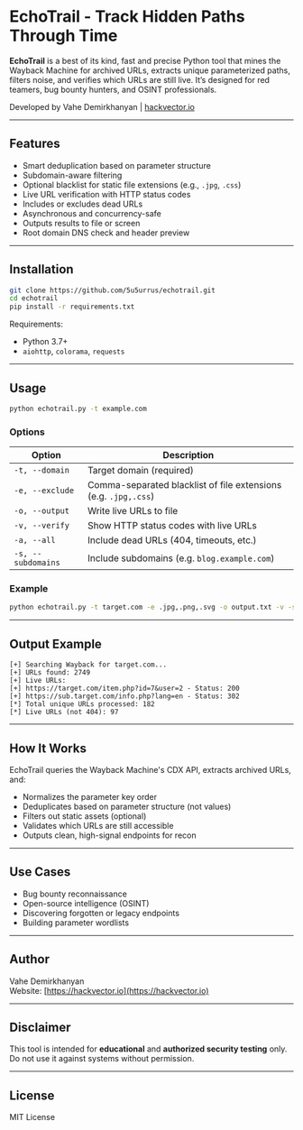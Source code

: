 # EchoTrail - Track Hidden Paths Through Time

**EchoTrail** is a best of its kind, fast and precise Python tool that mines the Wayback Machine for archived URLs, extracts unique parameterized paths, filters noise, and verifies which URLs are still live. It’s designed for red teamers, bug bounty hunters, and OSINT professionals.

Developed by Vahe Demirkhanyan | [hackvector.io](https://hackvector.io)

---

## Features

- Smart deduplication based on parameter structure
- Subdomain-aware filtering
- Optional blacklist for static file extensions (e.g., `.jpg`, `.css`)
- Live URL verification with HTTP status codes
- Includes or excludes dead URLs
- Asynchronous and concurrency-safe
- Outputs results to file or screen
- Root domain DNS check and header preview

---

## Installation

```bash
git clone https://github.com/5u5urrus/echotrail.git
cd echotrail
pip install -r requirements.txt
```

Requirements:
- Python 3.7+
- `aiohttp`, `colorama`, `requests`

---

## Usage

```bash
python echotrail.py -t example.com
```

### Options

| Option             | Description                                                  |
|-------------------|--------------------------------------------------------------|
| `-t, --domain`     | Target domain (required)                                     |
| `-e, --exclude`    | Comma-separated blacklist of file extensions (e.g. `.jpg,.css`) |
| `-o, --output`     | Write live URLs to file                                      |
| `-v, --verify`     | Show HTTP status codes with live URLs                        |
| `-a, --all`        | Include dead URLs (404, timeouts, etc.)                      |
| `-s, --subdomains` | Include subdomains (e.g. `blog.example.com`)                 |

### Example

```bash
python echotrail.py -t target.com -e .jpg,.png,.svg -o output.txt -v -s
```

---

## Output Example

```
[+] Searching Wayback for target.com...
[+] URLs found: 2749
[+] Live URLs:
[+] https://target.com/item.php?id=7&user=2 - Status: 200
[+] https://sub.target.com/info.php?lang=en - Status: 302
[*] Total unique URLs processed: 182
[*] Live URLs (not 404): 97
```

---

## How It Works

EchoTrail queries the Wayback Machine's CDX API, extracts archived URLs, and:

- Normalizes the parameter key order
- Deduplicates based on parameter structure (not values)
- Filters out static assets (optional)
- Validates which URLs are still accessible
- Outputs clean, high-signal endpoints for recon

---

## Use Cases

- Bug bounty reconnaissance
- Open-source intelligence (OSINT)
- Discovering forgotten or legacy endpoints
- Building parameter wordlists

---

## Author

Vahe Demirkhanyan  
Website: [https://hackvector.io](https://hackvector.io)  

---

## Disclaimer

This tool is intended for **educational** and **authorized security testing** only. Do not use it against systems without permission.

---

## License

MIT License
